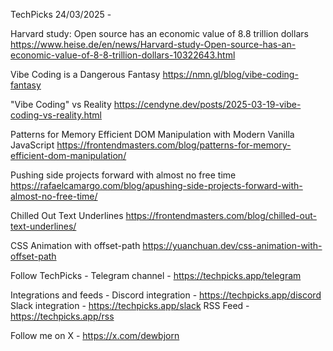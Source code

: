 TechPicks 24/03/2025 -

Harvard study: Open source has an economic value of 8.8 trillion dollars
https://www.heise.de/en/news/Harvard-study-Open-source-has-an-economic-value-of-8-8-trillion-dollars-10322643.html

Vibe Coding is a Dangerous Fantasy
https://nmn.gl/blog/vibe-coding-fantasy

"Vibe Coding" vs Reality
https://cendyne.dev/posts/2025-03-19-vibe-coding-vs-reality.html

Patterns for Memory Efficient DOM Manipulation with Modern Vanilla JavaScript
https://frontendmasters.com/blog/patterns-for-memory-efficient-dom-manipulation/

Pushing side projects forward with almost no free time
https://rafaelcamargo.com/blog/apushing-side-projects-forward-with-almost-no-free-time/

Chilled Out Text Underlines
https://frontendmasters.com/blog/chilled-out-text-underlines/

CSS Animation with offset-path
https://yuanchuan.dev/css-animation-with-offset-path

Follow TechPicks -
Telegram channel - https://techpicks.app/telegram

Integrations and feeds -
Discord integration - https://techpicks.app/discord
Slack integration - https://techpicks.app/slack
RSS Feed - https://techpicks.app/rss

Follow me on X - https://x.com/dewbjorn